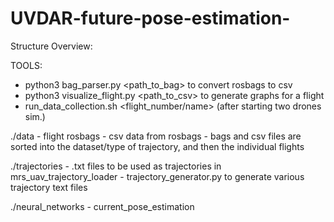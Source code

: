 # UVDAR-future-pose-estimation-
Structure Overview:


TOOLS:
- python3 bag_parser.py <path_to_bag> to convert rosbags to csv
- python3 visualize_flight.py <path_to_csv> to generate graphs for a flight
- run_data_collection.sh <dataset> <flight_number/name> (after starting two drones sim.)

./data
    - flight rosbags
    - csv data from rosbags
    - bags and csv files are sorted into the dataset/type of trajectory, and then the individual flights 

./trajectories
    - .txt files to be used as trajectories in mrs_uav_trajectory_loader
    - trajectory_generator.py to generate various trajectory text files

./neural_networks
    - current_pose_estimation

